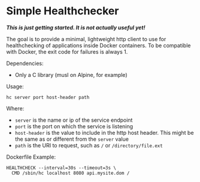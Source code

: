 # Simple Healthchecker

_**This is just getting started. It is not actually useful yet!**_

The goal is to provide a minimal, lightweight http client to use for
healthchecking of applications inside Docker containers. To be
compatible with Docker, the exit code for failures is always 1.

Dependencies:
- Only a C library (musl on Alpine, for example)

Usage:

```
hc server port host-header path
```

Where:
- `server` is the name or ip of the service endpoint
- `port` is the port on which the service is listening
- `host-header` is the value to include in the http host header.
  This might be the same as or different from the `server` value
- `path` is the URI to request, such as `/` or `/directory/file.ext`

Dockerfile Example:
```
HEALTHCHECK --interval=30s --timeout=3s \
  CMD /sbin/hc localhost 8080 api.mysite.dom /
```
